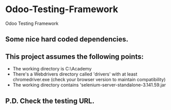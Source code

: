 # Odoo-Testing-Framework
Odoo Testing Framework

## Some nice hard coded dependencies.
## This project  assumes the following points:
- The working directory is C:\Academy
- There's a Webdrivers directory called 'drivers' with at least chromedriver.exe (check your browser version to maintain compatibility)
- The working directory contains 'selenium-server-standalone-3.141.59.jar

## P.D. Check the testing URL.
